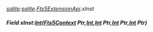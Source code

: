 _[sqlite](../../modules/sqlite/sqlite-module.md):[sqlite](../../modules/sqlite/sqlite-module.md).[Fts5ExtensionApi](../../modules/sqlite/sqlite-fts5extensionapi.md).xInst_
##### Field xInst:[Int](../../modules/wonkey/wonkey-types-int.md)([Fts5Context](../../modules/sqlite/sqlite-fts5context.md) Ptr,[Int](../../modules/wonkey/wonkey-types-int.md),[Int](../../modules/wonkey/wonkey-types-int.md) Ptr,[Int](../../modules/wonkey/wonkey-types-int.md) Ptr,[Int](../../modules/wonkey/wonkey-types-int.md) Ptr)
